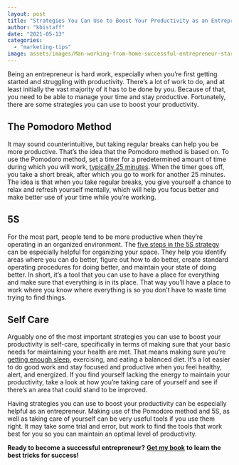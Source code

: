 ```yaml
---
layout: post
title: "Strategies You Can Use to Boost Your Productivity as an Entrepreneur"
author: "kbistaff"
date: "2021-05-13"
categories: 
  - "marketing-tips"
image: assets/images/Man-working-from-home-successful-entrepreneur-starting-a-business.jpg
---
```


Being an entrepreneur is hard work, especially when you’re first getting started and struggling with productivity. There’s a lot of work to do, and at least initially the vast majority of it has to be done by you. Because of that, you need to be able to manage your time and stay productive. Fortunately, there are some strategies you can use to boost your productivity.

## **The Pomodoro Method**

It may sound counterintuitive, but taking regular breaks can help you be more productive. That’s the idea that the Pomodoro method is based on. To use the Pomodoro method, set a timer for a predetermined amount of time during which you will work, [typically 25 minutes](https://www.focusboosterapp.com/the-pomodoro-technique). When the timer goes off, you take a short break, after which you go to work for another 25 minutes. The idea is that when you take regular breaks, you give yourself a chance to relax and refresh yourself mentally, which will help you focus better and make better use of your time while you’re working.

## **5S**

For the most part, people tend to be more productive when they’re operating in an organized environment. The [five steps in the 5S strategy](https://www.creativesafetysupply.com/qa/kaizen/what-is-the-difference-between-5S-and-kaizen) can be especially helpful for organizing your space. They help you identify areas where you can do better, figure out how to do better, create standard operating procedures for doing better, and maintain your state of doing better. In short, it’s a tool that you can use to have a place for everything and make sure that everything is in its place. That way you’ll have a place to work where you know where everything is so you don’t have to waste time trying to find things.

## **Self Care**

Arguably one of the most important strategies you can use to boost your productivity is self-care, specifically in terms of making sure that your basic needs for maintaining your health are met. That means making sure you’re [getting enough sleep](https://www.helpguide.org/articles/sleep/getting-better-sleep.htm), exercising, and eating a balanced diet. It’s a lot easier to do good work and stay focused and productive when you feel healthy, alert, and energized. If you find yourself lacking the energy to maintain your productivity, take a look at how you’re taking care of yourself and see if there’s an area that could stand to be improved.

Having strategies you can use to boost your productivity can be especially helpful as an entrepreneur. Making use of the Pomodoro method and 5S, as well as taking care of yourself can be very useful tools if you use them right. It may take some trial and error, but work to find the tools that work best for you so you can maintain an optimal level of productivity.

**Ready to become a successful entrepreneur?** [**Get my book**](https://go.katebagoy.com/ebook) **to learn the best tricks for success!**
